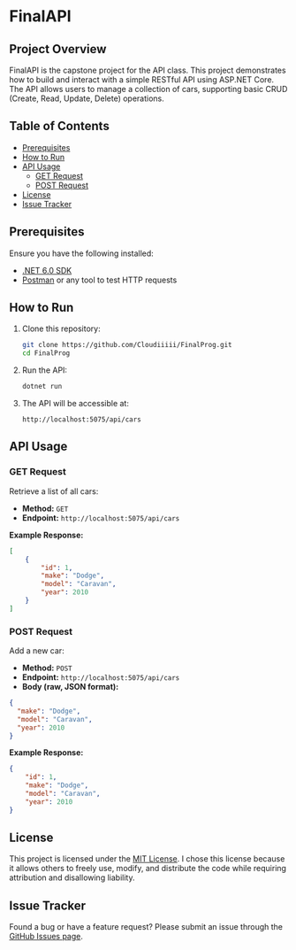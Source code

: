 # FinalAPI

## Project Overview
FinalAPI is the capstone project for the API class. This project demonstrates how to build and interact with a simple RESTful API using ASP.NET Core. The API allows users to manage a collection of cars, supporting basic CRUD (Create, Read, Update, Delete) operations.

## Table of Contents
- [Prerequisites](#prerequisites)
- [How to Run](#how-to-run)
- [API Usage](#api-usage)
  - [GET Request](#get-request)
  - [POST Request](#post-request)
- [License](#license)
- [Issue Tracker](#issue-tracker)

## Prerequisites
Ensure you have the following installed:
- [.NET 6.0 SDK](https://dotnet.microsoft.com/en-us/download/dotnet/6.0)
- [Postman](https://www.postman.com/) or any tool to test HTTP requests

## How to Run
1. Clone this repository:
   ```bash
   git clone https://github.com/Cloudiiiii/FinalProg.git
   cd FinalProg
   ```
2. Run the API:
   ```bash
   dotnet run
   ```
3. The API will be accessible at:
   ```
   http://localhost:5075/api/cars
   ```

## API Usage

### GET Request
Retrieve a list of all cars:
- **Method:** `GET`
- **Endpoint:** `http://localhost:5075/api/cars`

**Example Response:**
```json
[
    {
        "id": 1,
        "make": "Dodge",
        "model": "Caravan",
        "year": 2010
    }
]
```

### POST Request
Add a new car:
- **Method:** `POST`
- **Endpoint:** `http://localhost:5075/api/cars`
- **Body (raw, JSON format):**
```json
{
  "make": "Dodge",
  "model": "Caravan",
  "year": 2010
}
```

**Example Response:**
```json
{
    "id": 1,
    "make": "Dodge",
    "model": "Caravan",
    "year": 2010
}
```

## License
This project is licensed under the [MIT License](https://opensource.org/licenses/MIT). I chose this license because it allows others to freely use, modify, and distribute the code while requiring attribution and disallowing liability.

## Issue Tracker
Found a bug or have a feature request? Please submit an issue through the [GitHub Issues page](https://github.com/Cloudiiiii/FinalProg/issues).
